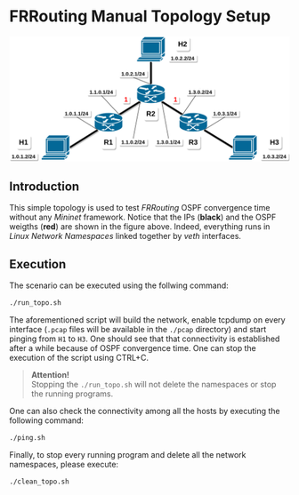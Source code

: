 # FRRouting Manual Topology Setup

![Topology](./images/frr_manual_setup.png)


## Introduction

This simple topology is used to test *FRRouting* OSPF convergence time without any *Mininet* framework. Notice that the IPs (**black**) and the OSPF weigths (**red**) are shown in the figure above. Indeed, everything runs in *Linux Network Namespaces* linked together by *veth* interfaces.


## Execution

The scenario can be executed using the follwing command:

```bash
./run_topo.sh
```

The aforementioned script will build the network, enable tcpdump on every interface (`.pcap` files will be available in the `./pcap` directory) and start pinging from `H1` to `H3`. One should see that that connectivity is established after a while because of OSPF convergence time. One can stop the execution of the script using CTRL+C.

> **Attention!**  
> Stopping the `./run_topo.sh` will not delete the namespaces or stop the running programs.

One can also check the connectivity among all the hosts by executing the following command:

```bash
./ping.sh
```

Finally, to stop every running program and delete all the network namespaces, please execute:

```bash
./clean_topo.sh
```
